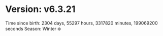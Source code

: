 # Version: v6.3.21
Time since birth: 2304 days, 55297 hours, 3317820 minutes, 199069200 seconds
Season: Winter ❄️
